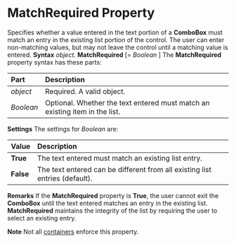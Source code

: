 
# MatchRequired Property



Specifies whether a value entered in the text portion of a  **ComboBox** must match an entry in the existing list portion of the control. The user can enter non-matching values, but may not leave the control until a matching value is entered.
 **Syntax**
 _object_. **MatchRequired** [= _Boolean_ ]
The  **MatchRequired** property syntax has these parts:


|**Part**|**Description**|
|:-----|:-----|
| _object_|Required. A valid object.|
| _Boolean_|Optional. Whether the text entered must match an existing item in the list.|
 **Settings**
The settings for  _Boolean_ are:


|**Value**|**Description**|
|:-----|:-----|
|**True**|The text entered must match an existing list entry.|
|**False**|The text entered can be different from all existing list entries (default).|
 **Remarks**
If the  **MatchRequired** property is **True**, the user cannot exit the **ComboBox** until the text entered matches an entry in the existing list. **MatchRequired** maintains the integrity of the list by requiring the user to select an existing entry.

 **Note**  Not all [containers](b8bdf64f-5920-1ae9-16d0-b26d09524a30.md) enforce this property.

